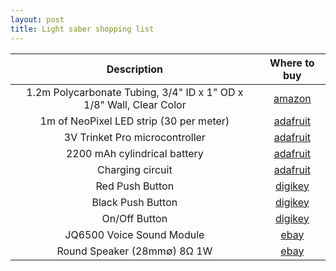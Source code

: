 ```yaml
---
layout: post
title: Light saber shopping list
---
```


Description               |   Where to buy
:-------------------------:|:-------------------------:
1.2m Polycarbonate Tubing, 3/4" ID x 1" OD x 1/8" Wall, Clear Color | [amazon](https://www.amazon.com/dp/B000OMJ4VU)
1m of NeoPixel LED strip (30 per meter) | [adafruit](https://www.adafruit.com/products/1460)
3V Trinket Pro microcontroller | [adafruit](https://www.adafruit.com/products/2010)
2200 mAh cylindrical battery |  [adafruit](https://www.adafruit.com/products/1781)
Charging circuit | [adafruit](https://www.adafruit.com/products/2124)
Red Push Button | [digikey](https://www.digikey.com/product-detail/en/PS1024ALRED/EG2025-ND/81539)
Black Push Button | [digikey](https://www.digikey.com/product-detail/en/PS1024ABLK/EG2011-ND/81742)
On/Off Button | [digikey](https://www.digikey.com/product-detail/en/40-3352-02/528PB-ND/611177)
JQ6500 Voice Sound Module | [ebay](http://www.ebay.com/itm/161790695060)
Round Speaker (28mm∅) 8Ω 1W | [ebay](http://www.ebay.com/itm/331651256696)


